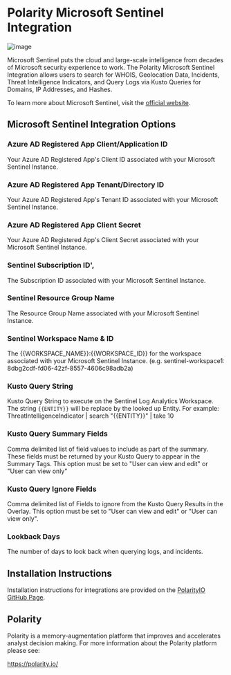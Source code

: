 # Polarity Microsoft Sentinel Integration

![image](https://img.shields.io/badge/status-beta-green.svg)

Microsoft Sentinel puts the cloud and large-scale intelligence from decades of Microsoft security experience to work. 
The Polarity Microsoft Sentinel Integration allows users to search for WHOIS, Geolocation 
Data, Incidents, Threat Intelligence Indicators, and Query Logs via Kusto Queries for Domains, IP Addresses, and Hashes.

To learn more about Microsoft Sentinel, visit the [official website](__TODO__).


## Microsoft Sentinel Integration Options
### Azure AD Registered App Client/Application ID
Your Azure AD Registered App's Client ID associated with your Microsoft Sentinel Instance.

### Azure AD Registered App Tenant/Directory ID
Your Azure AD Registered App's Tenant ID associated with your Microsoft Sentinel Instance.

### Azure AD Registered App Client Secret
Your Azure AD Registered App's Client Secret associated with your Microsoft Sentinel Instance.

### Sentinel Subscription ID',
The Subscription ID associated with your Microsoft Sentinel Instance.

### Sentinel Resource Group Name
The Resource Group Name associated with your Microsoft Sentinel Instance.

### Sentinel Workspace Name & ID
The {{WORKSPACE_NAME}}:{{WORKSPACE_ID}} for the workspace associated with your Microsoft Sentinel Instance.
(e.g. sentinel-workspace1: 8dbg2cdf-fd06-42zf-8557-4606c98adb2a)

### Kusto Query String
Kusto Query String to execute on the Sentinel Log Analytics Workspace. 
The string `{{ENTITY}}` will be replace by the looked up Entity. 
For example: ThreatIntelligenceIndicator | search "{{ENTITY}}" | take 10

### Kusto Query Summary Fields
Comma delimited list of field values to include as part of the summary.  
These fields must be returned by your Kusto Query to appear in the Summary Tags. 
This option must be set to "User can view and edit" or "User can view only"

### Kusto Query Ignore Fields
Comma delimited list of Fields to ignore from the Kusto Query Results in the Overlay. 
This option must be set to "User can view and edit" or "User can view only".

### Lookback Days
The number of days to look back when querying logs, and incidents.

## Installation Instructions

Installation instructions for integrations are provided on the [PolarityIO GitHub Page](https://polarityio.github.io/).


## Polarity

Polarity is a memory-augmentation platform that improves and accelerates analyst decision making.  For more information about the Polarity platform please see:

https://polarity.io/
